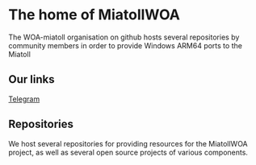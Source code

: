 # The home of MiatollWOA

The WOA-miatoll organisation on github hosts several repositories by community members in order to provide Windows ARM64 ports to the Miatoll

## Our links

[Telegram](https://t.me/woamiatoll)

## Repositories

We host several repositories for providing resources for the MiatollWOA project, as well as several open source projects of various components.
